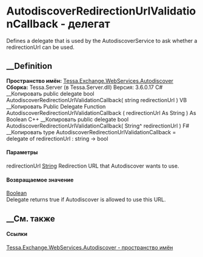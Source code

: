 # AutodiscoverRedirectionUrlValidationCallback - делегат
Defines a delegate that is used by the AutodiscoverService to ask whether a
redirectionUrl can be used.
## __Definition
 **Пространство имён:**
[Tessa.Exchange.WebServices.Autodiscover](N_Tessa_Exchange_WebServices_Autodiscover.htm)  
 **Сборка:** Tessa.Server (в Tessa.Server.dll) Версия: 3.6.0.17
C# __Копировать
     public delegate bool AutodiscoverRedirectionUrlValidationCallback(
    	string redirectionUrl
    )
VB __Копировать
     Public Delegate Function AutodiscoverRedirectionUrlValidationCallback ( 
    	redirectionUrl As String
    ) As Boolean
C++ __Копировать
     public delegate bool AutodiscoverRedirectionUrlValidationCallback(
    	String^ redirectionUrl
    )
F# __Копировать
     type AutodiscoverRedirectionUrlValidationCallback = 
        delegate of 
            redirectionUrl : string -> bool
#### Параметры
redirectionUrl [String](https://learn.microsoft.com/dotnet/api/system.string)
    Redirection URL that Autodiscover wants to use.
#### Возвращаемое значение
[Boolean](https://learn.microsoft.com/dotnet/api/system.boolean)  
Delegate returns true if Autodiscover is allowed to use this URL.
##  __См. также
#### Ссылки
[Tessa.Exchange.WebServices.Autodiscover - пространство
имён](N_Tessa_Exchange_WebServices_Autodiscover.htm)
